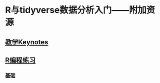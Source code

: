 # R与tidyverse数据分析入门——附加资源

## [教学Keynotes](/public/files/keynotes/)

## [R编程练习](public/files/r-programming/)

### [基础](public/files/r-programming/function-basics)

